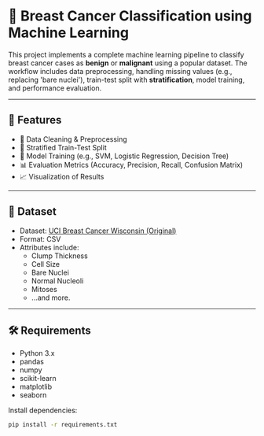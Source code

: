 # 🧠 Breast Cancer Classification using Machine Learning

This project implements a complete machine learning pipeline to classify breast cancer cases as **benign** or **malignant** using a popular dataset. The workflow includes data preprocessing, handling missing values (e.g., replacing 'bare nuclei'), train-test split with **stratification**, model training, and performance evaluation.

---

## 🚀 Features

- 🧼 Data Cleaning & Preprocessing
- 🧪 Stratified Train-Test Split
- 🤖 Model Training (e.g., SVM, Logistic Regression, Decision Tree)
- 📊 Evaluation Metrics (Accuracy, Precision, Recall, Confusion Matrix)
- 📈 Visualization of Results

---

## 📂 Dataset

- Dataset: [UCI Breast Cancer Wisconsin (Original)](https://archive.ics.uci.edu/ml/datasets/breast+cancer+wisconsin+(original))
- Format: CSV
- Attributes include:
  - Clump Thickness
  - Cell Size
  - Bare Nuclei
  - Normal Nucleoli
  - Mitoses
  - ...and more.

---

## 🛠️ Requirements

- Python 3.x
- pandas
- numpy
- scikit-learn
- matplotlib
- seaborn

Install dependencies:
```bash
pip install -r requirements.txt
